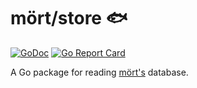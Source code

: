 # mört/store :fish:

[![GoDoc](https://godoc.org/github.com/tomyl/mort/store?status.png)](http://godoc.org/github.com/tomyl/mort/store)
[![Go Report Card](https://goreportcard.com/badge/github.com/tomyl/mort/store)](https://goreportcard.com/report/github.com/tomyl/mort/store)

A Go package for reading [mört's](https://github.com/tomyl/mort) database.
